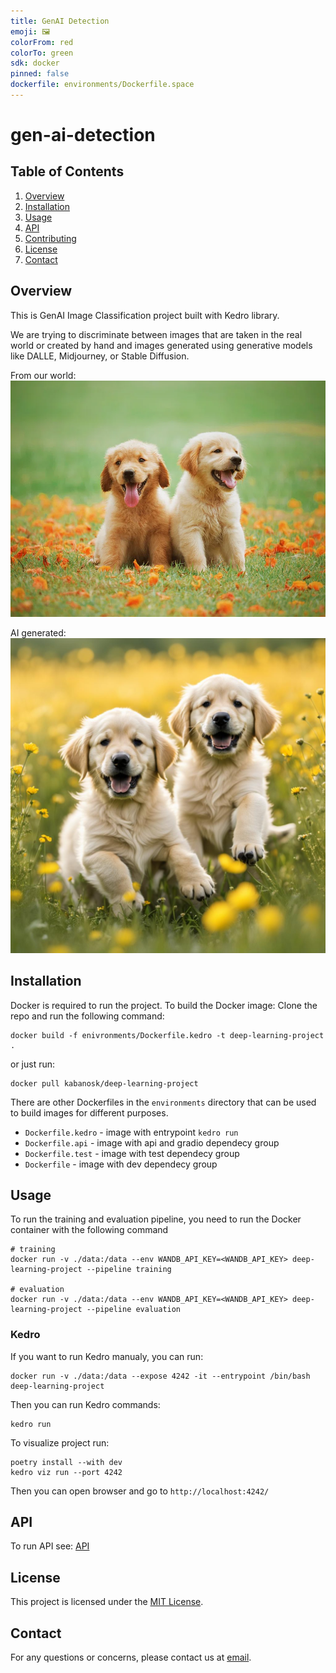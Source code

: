 ```yaml
---
title: GenAI Detection
emoji: 🖼️
colorFrom: red
colorTo: green
sdk: docker
pinned: false
dockerfile: environments/Dockerfile.space
---
```


# gen-ai-detection
## Table of Contents
1. [Overview](#overview)
2. [Installation](#installation)
3. [Usage](#usage)
4. [API](#api)
5. [Contributing](#contributing)
6. [License](#license)
7. [Contact](#contact)

## Overview
This is GenAI Image Classification project built with Kedro library.

We are trying to discriminate between images that are taken in the real world or created by hand and images generated using generative models like DALLE, Midjourney, or Stable Diffusion.

From our world:
![Real world puppies](imgs/cHJpdmF0ZS9sci9pbWFnZXMvd2Vic2l0ZS8yMDIyLTA1L25zODIzMC1pbWFnZS5qcGc.webp)

AI generated:
![Puppies generated by Stable Diffusion](imgs/4Q91mZx8dyJfTkuBOokf--4--ojjjo.jpg)

## Installation
Docker is required to run the project. To build the Docker image:
Clone the repo and run the following command:

```
docker build -f enivronments/Dockerfile.kedro -t deep-learning-project .
```
or just run:
```
docker pull kabanosk/deep-learning-project
```

There are other Dockerfiles in the `environments` directory that can be used to build images for different purposes.
* `Dockerfile.kedro` - image with entrypoint `kedro run`
* `Dockerfile.api` - image with api and gradio dependecy group
* `Dockerfile.test` - image with test dependecy group
* `Dockerfile` - image with dev dependecy group


## Usage
To run the training and evaluation pipeline, you need to run the Docker container with the following command

```
# training
docker run -v ./data:/data --env WANDB_API_KEY=<WANDB_API_KEY> deep-learning-project --pipeline training

# evaluation
docker run -v ./data:/data --env WANDB_API_KEY=<WANDB_API_KEY> deep-learning-project --pipeline evaluation
```

### Kedro 

If you want to run Kedro manualy, you can run:

```
docker run -v ./data:/data --expose 4242 -it --entrypoint /bin/bash deep-learning-project
```

Then you can run Kedro commands:

```
kedro run
```

To visualize project run: 

```
poetry install --with dev
kedro viz run --port 4242
```

Then you can open browser and go to `http://localhost:4242/`

## API
To run API see: [API](src/api/README.md)

## License
This project is licensed under the [MIT License](LICENSE).

## Contact
For any questions or concerns, please contact us at [email](mailto:your-email@example.com).
